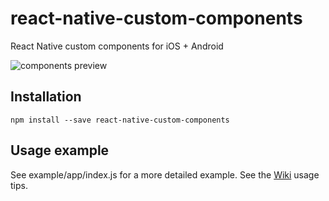 # react-native-custom-components
React Native custom components for iOS + Android

![components preview](...)

## Installation
```
npm install --save react-native-custom-components
```

## Usage example

See example/app/index.js for a more detailed example.
See the [Wiki](https://github.com/8088/react-native-custom-components/wiki) usage tips.
